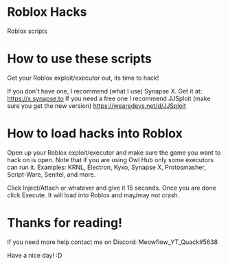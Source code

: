 # Roblox Hacks
Roblox scripts 

# How to use these scripts
Get your Roblox exploit/executor out, its time to hack!

If you don't have one, I recommend (what I use) Synapse X. Get it at: https://x.synapse.to
If you need a free one I recommend JJSploit (make sure you get the new version) https://wearedevs.net/d/JJSploit

# How to load hacks into Roblox
Open up your Roblox exploit/executor and make sure the game you want to hack on is open. Note that if you are using Owl Hub only some executors can run it. Examples: KRNL, Electron, Kyxo, Synapse X, Protosmasher, Script-Ware, Senitel, and more.

Click Inject/Attach or whatever and give it 15 seconds. Once you are done click Execute. It will load into Roblox and may/may not crash.

# Thanks for reading!

If you need more help contact me on Discord: Meowflow_YT_Quack#5638

Have a nice day! :D
